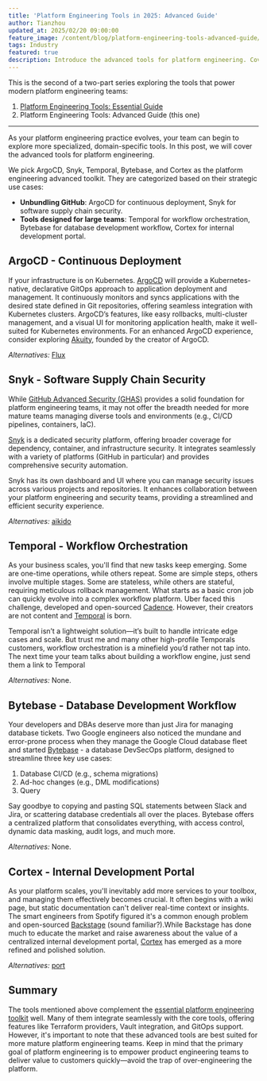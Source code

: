 ```yaml
---
title: 'Platform Engineering Tools in 2025: Advanced Guide'
author: Tianzhou
updated_at: 2025/02/20 09:00:00
feature_image: /content/blog/platform-engineering-tools-advanced-guide/banner.webp
tags: Industry
featured: true
description: Introduce the advanced tools for platform engineering. Covering CD, security, workflow orchestration, database development workflow, and internal development portal.
---
```


This is the second of a two-part series exploring the tools that power modern platform engineering teams:

1. [Platform Engineering Tools: Essential Guide](/blog/platform-engineering-tools-essential-guide/)
1. Platform Engineering Tools: Advanced Guide (this one)

---

As your platform engineering practice evolves, your team can begin to explore more specialized, domain-specific tools.
In this post, we will cover the advanced tools for platform engineering.

We pick ArgoCD, Snyk, Temporal, Bytebase, and Cortex as the platform engineering advanced toolkit. They are categorized based on their strategic use cases:

- **Unbundling GitHub**: ArgoCD for continuous deployment, Snyk for software supply chain security.
- **Tools designed for large teams**: Temporal for workflow orchestration, Bytebase for database development workflow, Cortex for internal development portal.

## ArgoCD - Continuous Deployment

If your infrastructure is on Kubernetes. [ArgoCD](https://argoproj.github.io/argo-cd/) will provide a Kubernetes-native, declarative GitOps
approach to application deployment and management. It continuously monitors and syncs applications
with the desired state defined in Git repositories, offering seamless integration with Kubernetes clusters. ArgoCD’s features, like easy rollbacks, multi-cluster management, and a visual UI for monitoring application health, make it well-suited for Kubernetes environments. For an enhanced ArgoCD experience, consider exploring [Akuity](https://www.akuity.io/), founded by the creator of ArgoCD.

_Alternatives:_ [Flux](https://fluxcd.io/)

## Snyk - Software Supply Chain Security

While [GitHub Advanced Security (GHAS)](https://docs.github.com/en/get-started/learning-about-github/about-github-advanced-security) provides a solid foundation for platform engineering teams, it may not offer the breadth needed for more mature teams managing diverse tools and environments (e.g., CI/CD pipelines, containers, IaC).

[Snyk](https://snyk.io/) is a dedicated security platform, offering broader coverage for dependency, container, and infrastructure security. It integrates seamlessly with a variety of platforms (GitHub in particular) and provides comprehensive security automation.

Snyk has its own dashboard and UI where you can manage security issues across various projects and repositories. It enhances collaboration between your platform engineering and security teams, providing a streamlined and efficient security experience.

_Alternatives:_ [aikido](https://www.aikido.dev/)

## Temporal - Workflow Orchestration

As your business scales, you'll find that new tasks keep emerging. Some are one-time operations, while others repeat. Some are simple steps, others involve multiple stages. Some are stateless, while others are stateful, requiring meticulous rollback management. What starts as a basic cron job can quickly evolve into a complex workflow platform. Uber faced this challenge, developed and open-sourced [Cadence](https://github.com/uber-go/cadence). However, their creators are not content and [Temporal](https://temporal.io/) is born.

Temporal isn’t a lightweight solution—it’s built to handle intricate edge cases and scale. But trust me and many other high-profile Temporals customers, workflow orchestration is a minefield you’d rather not tap into. The next time your team talks about building a workflow engine, just send them a link to Temporal

_Alternatives:_ None.

## Bytebase - Database Development Workflow

Your developers and DBAs deserve more than just Jira for managing database tickets. Two Google engineers
also noticed the mundane and error-prone process when they manage the Google Cloud database fleet and started [Bytebase](/) - a database DevSecOps platform, designed to streamline three key use cases:

1. Database CI/CD (e.g., schema migrations)
1. Ad-hoc changes (e.g., DML modifications)
1. Query

Say goodbye to copying and pasting SQL statements between Slack and Jira, or scattering database credentials all over the places.
Bytebase offers a centralized platform that consolidates everything, with access control, dynamic data masking, audit logs, and much more.

_Alternatives:_ None.

## Cortex - Internal Development Portal

As your platform scales, you'll inevitably add more services to your toolbox, and managing them effectively becomes crucial. It often begins with a wiki page, but static documentation can't deliver real-time context or insights. The smart engineers from Spotify figured it's a common enough problem and open-sourced [Backstage](https://backstage.io/) (sound familiar?).While Backstage has done much to educate the market and raise awareness about the value of a centralized internal development portal, [Cortex](https://www.cortex.io/) has emerged as a more refined and polished solution.

_Alternatives:_ [port](https://www.getport.io/)

## Summary

The tools mentioned above complement the [essential platform engineering toolkit](/blog/platform-engineering-tools-essential-guide/) well. Many of them integrate seamlessly with the core tools, offering features like Terraform providers, Vault integration, and GitOps support. However, it's important to note that these advanced tools are best suited for more mature platform engineering teams. Keep in mind that the primary goal of platform engineering is to empower product engineering teams to deliver value to customers quickly—avoid the trap of over-engineering the platform.

